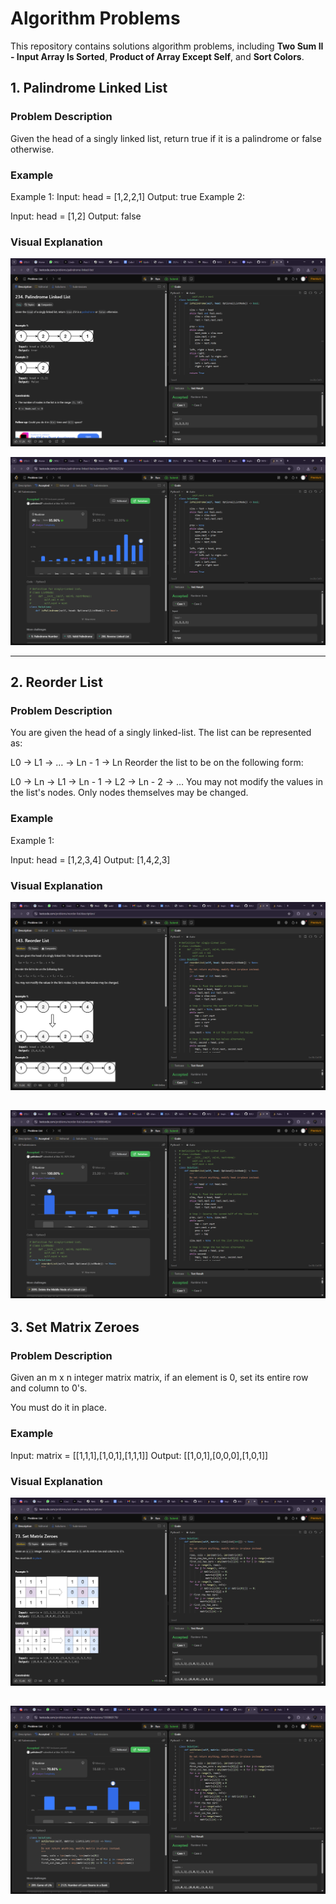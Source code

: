 # Algorithm Problems 

This repository contains solutions algorithm problems, including **Two Sum II - Input Array Is Sorted**, **Product of Array Except Self**, and **Sort Colors**.
## 1. Palindrome Linked List

### Problem Description
Given the head of a singly linked list, return true if it is a palindrome or false otherwise.
### Example

Example 1:
Input: head = [1,2,2,1]
Output: true
Example 2:


Input: head = [1,2]
Output: false


### Visual Explanation
![Palindrome Linked List Visualization](3-1.png)

![Palindrome Linked List Visualization](3-2.png)

---

## 2. Reorder List

### Problem Description
You are given the head of a singly linked-list. The list can be represented as:

L0 → L1 → … → Ln - 1 → Ln
Reorder the list to be on the following form:

L0 → Ln → L1 → Ln - 1 → L2 → Ln - 2 → …
You may not modify the values in the list's nodes. Only nodes themselves may be changed.

 
### Example
Example 1:


Input: head = [1,2,3,4]
Output: [1,4,2,3]



### Visual Explanation
![Reorder List Visualization](3-3.png)

![Reorder List Visualization](3-4.png)
---

## 3. Set Matrix Zeroes

### Problem Description
Given an m x n integer matrix matrix, if an element is 0, set its entire row and column to 0's.

You must do it in place.

### Example
Input: matrix = [[1,1,1],[1,0,1],[1,1,1]]
Output: [[1,0,1],[0,0,0],[1,0,1]]


### Visual Explanation
![Set Matrix Zeroes Visualization](3-5.png)

![Set Matrix Zeroes Visualization](3-6.png)
---


